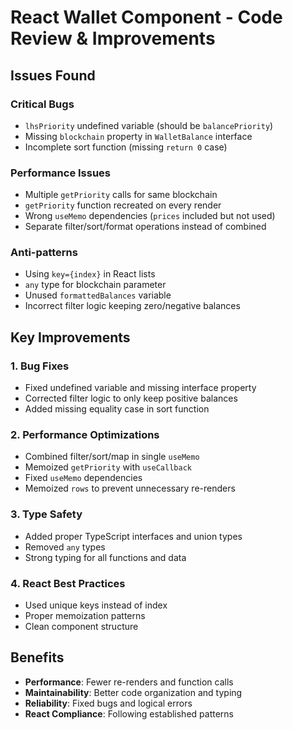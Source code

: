 # React Wallet Component - Code Review & Improvements

## Issues Found

### Critical Bugs

- `lhsPriority` undefined variable (should be `balancePriority`)
- Missing `blockchain` property in `WalletBalance` interface
- Incomplete sort function (missing `return 0` case)

### Performance Issues

- Multiple `getPriority` calls for same blockchain
- `getPriority` function recreated on every render
- Wrong `useMemo` dependencies (`prices` included but not used)
- Separate filter/sort/format operations instead of combined

### Anti-patterns

- Using `key={index}` in React lists
- `any` type for blockchain parameter
- Unused `formattedBalances` variable
- Incorrect filter logic keeping zero/negative balances

## Key Improvements

### 1. Bug Fixes

- Fixed undefined variable and missing interface property
- Corrected filter logic to only keep positive balances
- Added missing equality case in sort function

### 2. Performance Optimizations

- Combined filter/sort/map in single `useMemo`
- Memoized `getPriority` with `useCallback`
- Fixed `useMemo` dependencies
- Memoized `rows` to prevent unnecessary re-renders

### 3. Type Safety

- Added proper TypeScript interfaces and union types
- Removed `any` types
- Strong typing for all functions and data

### 4. React Best Practices

- Used unique keys instead of index
- Proper memoization patterns
- Clean component structure

## Benefits

- **Performance**: Fewer re-renders and function calls
- **Maintainability**: Better code organization and typing
- **Reliability**: Fixed bugs and logical errors
- **React Compliance**: Following established patterns
